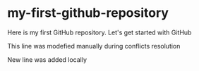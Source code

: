 # my-first-github-repository
Here is my first GitHub repository. Let's get started with GitHub


This line was modefied manually during conflicts resolution

New line was added locally